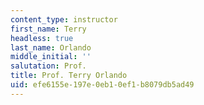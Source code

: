 ```yaml
---
content_type: instructor
first_name: Terry
headless: true
last_name: Orlando
middle_initial: ''
salutation: Prof.
title: Prof. Terry Orlando
uid: efe6155e-197e-0eb1-0ef1-b8079db5ad49
---
```

